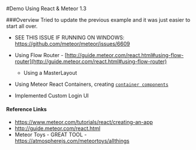 #Demo Using React & Meteor 1.3

###Overview
Tried to update the previous example and it was just easier to start all over.

* SEE THIS ISSUE IF RUNNING ON WINDOWS: https://github.com/meteor/meteor/issues/6609

* Using Flow Router - [http://guide.meteor.com/react.html#using-flow-router](http://guide.meteor.com/react.html#using-flow-router)
  * Using a MasterLayout
* Using Meteor React Containers, creating [`container components`](http://guide.meteor.com/react.html#using-createContainer)
* Implemented Custom Login UI

#### Reference Links
* https://www.meteor.com/tutorials/react/creating-an-app
* http://guide.meteor.com/react.html
* Meteor Toys - GREAT TOOL - https://atmospherejs.com/meteortoys/allthings
